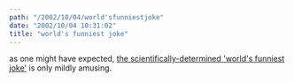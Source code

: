 ```yaml
---
path: "/2002/10/04/world'sfunniestjoke" 
date: "2002/10/04 10:31:02" 
title: "world's funniest joke" 
---
```

<p>as one might have expected, <a href="http://icwales.icnetwork.co.uk/0100news/0600uk/page.cfm?objectid=12251019&amp;method=full&amp;siteid=50082">the scientifically-determined 'world's funniest joke'</a> is only mildly amusing.</p>